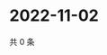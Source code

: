# 2022-11-02

共 0 条

<!-- BEGIN WEIBO -->
<!-- 最后更新时间 Wed Nov 02 2022 04:20:09 GMT+0800 (China Standard Time) -->

<!-- END WEIBO -->
